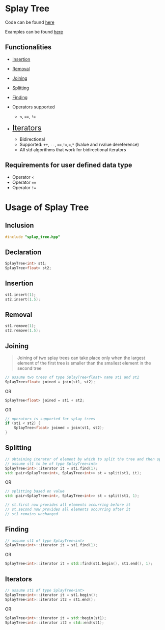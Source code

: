 # Splay Tree

Code can be found [here](https://github.com/sriram1999s/GenericProgramming/blob/main/src)

Examples can be found [here](https://github.com/sriram1999s/GenericProgramming/blob/main/src/test_files)

## Functionalities

- [Insertion](#Insertion)
- [Removal](#Removal)
- [Joining](#Joining)
- [Splitting](#Splitting)
- [Finding](#Finding)
- Operators supported
	- ```<```, ```==```, ```!=```

- <font size="5"> [Iterators](#Iterators) </font>

	- Bidirectional
	- Supported: ```++```, ```--```, ```==```,```!=```,```=```,```*``` (lvalue and rvalue dereference)
	- All std algorithms that work for bidirectional iterators

## Requirements for user defined data type

- Operator ```<```
- Operator ```==```
- Operator ```!=```

# Usage of Splay Tree

## Inclusion

```c++
#include "splay_tree.hpp"
```

## Declaration

```c++
SplayTree<int> st1;
SplayTree<float> st2;
```
## Insertion

```c++
st1.insert(1);
st2.insert(1.5);
```

## Removal
```c++
st1.remove(1);
st2.remove(1.5);
```

## Joining
> Joining of two splay trees can take place only when the largest element of the first tree is smaller than the smallest element in the second tree

```c++
// assume two trees of type SplayTree<float> name st1 and st2
SplayTree<float> joined = join(st1, st2);
```
OR
```c++
SplayTree<float> joined = st1 + st2;
```
OR
```c++
// operator< is supported for splay trees
if (st1 < st2) {
	SplayTree<float> joined = join(st1, st2);
}
```

## Splitting
```c++
// obtaining iterator of element by which to split the tree and then splitting
// assume st1 to be of type SplayTree<int>
SplayTree<int>::iterator it = st1.find(1);
std::pair<SplayTree<int>, SplayTree<int>> st = split(st1, it);
```
OR
```c++
// splitting based on value
std::pair<SplayTree<int>, SplayTree<int>> st = split(st1, 1);
```
```c++
// st.first now provides all elements occurring before it
// st.second now provides all elements occurring after it
// st1 remains unchanged
```

## Finding
```c++
// assume st1 of type SplayTree<int>
SplayTree<int>::iterator it = st1.find(1);
```
OR
```c++
SplayTree<int>::iterator it = std::find(st1.begin(), st1.end(), 1);
```

## Iterators
```c++
// assume st1 of type SplayTree<int>
SplayTree<int>::iterator it = st1.begin();
SplayTree<int>::iterator it2 = st1.end();
```
OR
```c++
SplayTree<int>::iterator it = std::begin(st1);
SplayTree<int>::iterator it2 = std::end(st1);
```

